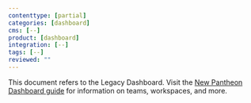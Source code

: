 ```yaml
---
contenttype: [partial]
categories: [dashboard]
cms: [--]
product: [dashboard]
integration: [--]
tags: [--]
reviewed: ""
---
```


<Alert title="For Info on the New Dashboard" type="info">

This document refers to the Legacy Dashboard. Visit the [New Pantheon Dashboard guide](/guides/new-dashboard/workspaces) for information on teams, workspaces, and more.

</Alert>